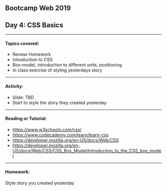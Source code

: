 ## Bootcamp Web 2019
## Day 4: CSS Basics
---

#### Topics covered:

* Review Homework 
* Introduction to CSS 
* Box-model, introduction to different units, positioning 
* In class exercise of styling yesterdays story 

---
#### Activity:
* Slide: TBD
* Start to style the story they created yesterday 
---

#### Reading or Tutorial:

* https://www.w3schools.com/css/
* https://www.codecademy.com/learn/learn-css
* https://developer.mozilla.org/en-US/docs/Web/CSS
* https://developer.mozilla.org/en-US/docs/Web/CSS/CSS_Box_Model/Introduction_to_the_CSS_box_model
---
#### Homework:

Style story you created yesterday 

